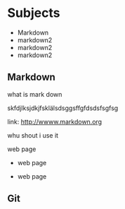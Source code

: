 # Subjects

- Markdown
- markdown2
- markdown2
- markdown2


## Markdown

what is mark down

skfdjlksjdkjfsklälsdsggsffgfdsdsfsgfsg

link: http://wwww.markdown.org

whu shout i use it

web page

- web page

- web page


## Git

